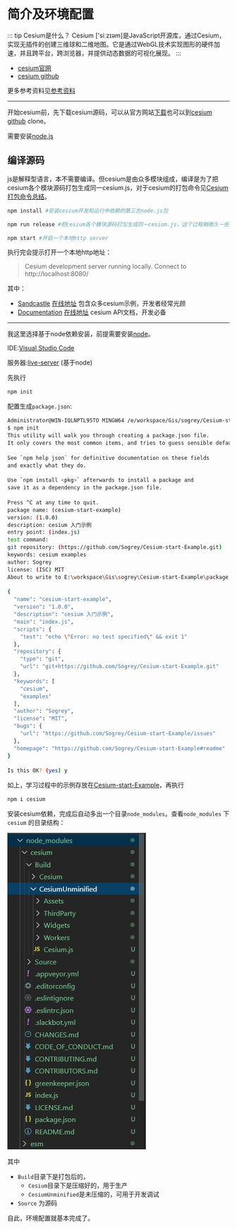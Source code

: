 # 简介及环境配置

::: tip Cesium是什么？
Cesium ['siːzɪəm]是JavaScript开源库，通过Cesium，实现无插件的创建三维球和二维地图。它是通过WebGL技术实现图形的硬件加速，并且跨平台，跨浏览器，并提供动态数据的可视化展现。
:::

- [cesium官网](https://cesium.com/)
- [cesium github](https://github.com/AnalyticalGraphicsInc/cesium)

更多参考资料见[参考资料](../reference/)

---

开始cesium前，先下载cesium源码，可以从官方网站[下载](https://cesium.com/downloads/)也可以到[cesium github](https://github.com/AnalyticalGraphicsInc/cesium) clone。

需要安装[node.js](https://nodejs.org/en/)

## 编译源码

js是解释型语言，本不需要编译。但cesium是由众多模块组成，编译是为了把cesium各个模块源码打包生成同一cesium.js，对于cesium的打包命令见[Cesium打包命令总结](https://zhuanlan.zhihu.com/p/47588567)。

``` bash
npm install #安装cesium开发和运行中依赖的第三方node.js包
```

``` bash
npm run release #把cesium各个模块源码打包生成同一cesium.js，这个过程稍微久一些
```

``` bash
npm start #开启一个本地http server
```

执行完会提示打开一个本地http地址：

> Cesium development server running locally.  Connect to http://localhost:8080/

其中：

- [Sandcastle](http://localhost:8080/Apps/Sandcastle/index.html) [在线地址](https://sandcastle.cesium.com/) 包含众多cesium示例，开发者经常光顾
- [Documentation](http://localhost:8080/Build/Documentation/index.html) [在线地址](https://cesium.com/docs/cesiumjs-ref-doc/) cesium API文档，开发必备


---

我这里选择基于node依赖安装，前提需要安装[node](https://nodejs.org/en/)。

IDE:[Visual Studio Code](https://code.visualstudio.com/)

服务器:[live-server](https://sogrey.github.io/Plug-in/guide.html#live-server-编辑浏览html网页) (基于node)

先执行

``` bash
npm init
```

配置生成`package.json`:

```bash
Administrator@WIN-IQLNPTL95TO MINGW64 /e/workspace/Gis/sogrey/Cesium-start-Example (master)
$ npm init
This utility will walk you through creating a package.json file.
It only covers the most common items, and tries to guess sensible defaults.

See `npm help json` for definitive documentation on these fields
and exactly what they do.

Use `npm install <pkg>` afterwards to install a package and
save it as a dependency in the package.json file.

Press ^C at any time to quit.
package name: (cesium-start-example)
version: (1.0.0)
description: cesium 入门示例
entry point: (index.js)
test command:
git repository: (https://github.com/Sogrey/Cesium-start-Example.git)
keywords: cesium examples
author: Sogrey
license: (ISC) MIT
About to write to E:\workspace\Gis\sogrey\Cesium-start-Example\package.json:

{
  "name": "cesium-start-example",
  "version": "1.0.0",
  "description": "cesium 入门示例",
  "main": "index.js",
  "scripts": {
    "test": "echo \"Error: no test specified\" && exit 1"
  },
  "repository": {
    "type": "git",
    "url": "git+https://github.com/Sogrey/Cesium-start-Example.git"
  },
  "keywords": [
    "cesium",
    "examples"
  ],
  "author": "Sogrey",
  "license": "MIT",
  "bugs": {
    "url": "https://github.com/Sogrey/Cesium-start-Example/issues"
  },
  "homepage": "https://github.com/Sogrey/Cesium-start-Example#readme"
}

Is this OK? (yes) y
```

如上，学习过程中的示例存放在[Cesium-start-Example](https://github.com/Sogrey/Cesium-start-Example.git)，再执行

``` bash
npm i cesium
```

安装cesium依赖，完成后自动多出一个目录`node_modules`。查看`node_modules` 下 `cesium` 的目录结构：

![](../../.vuepress/public/img/cesium-floder.jpg)

其中

- `Build`目录下是打包后的，
  - `Cesium`目录下是压缩好的，用于生产
  - `CesiumUnminified`是未压缩的，可用于开发调试
- `Source` 为源码

自此，环境配置就基本完成了。